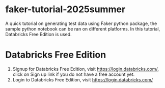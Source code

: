 # faker-tutorial-2025summer
A quick tutorial on generating test data using Faker python package, the sample python notebook can be ran on different platforms.  In this tutorial, Databricks Free Edition is used.

# Databricks Free Edition
1. Signup for Databricks Free Edition, visit https://login.databricks.com/, click on Sign up link if you do not have a free account yet.
2. Login to Databricks Free Edition, visit https://login.databricks.com/
